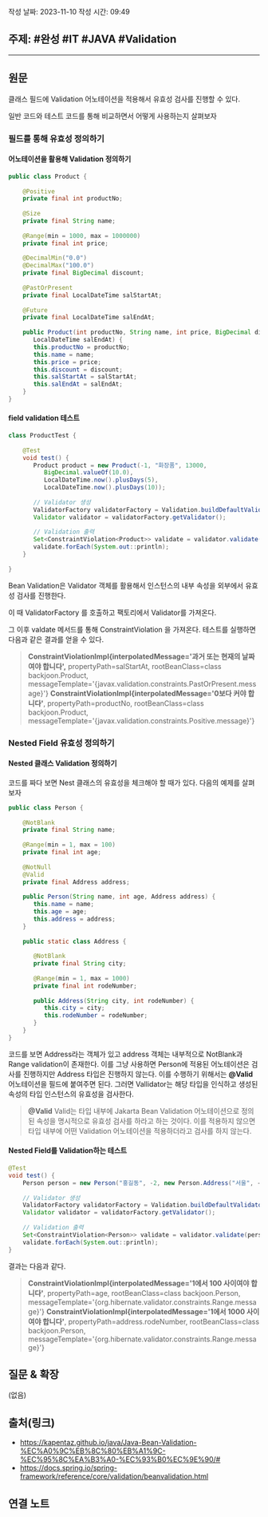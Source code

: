 작성 날짜: 2023-11-10
작성 시간: 09:49

## 주제: #완성  #IT #JAVA #Validation 

----
## 원문

클래스 필드에 Validation 어노테이션을 적용해서 유효성 검사를 진행할 수 있다.

일반 코드와 테스트 코드를 통해 비교하면서 어떻게 사용하는지 살펴보자

### 필드를 통해 유효성 정의하기

#### 어노테이션을 활용해 Validation 정의하기

```java
public class Product {  
  
    @Positive  
    private final int productNo;  
  
    @Size  
    private final String name;  
  
    @Range(min = 1000, max = 1000000)  
    private final int price;  
  
    @DecimalMin("0.0")  
    @DecimalMax("100.0")  
    private final BigDecimal discount;  
  
    @PastOrPresent  
    private final LocalDateTime salStartAt;  
  
    @Future  
    private final LocalDateTime salEndAt;  
  
    public Product(int productNo, String name, int price, BigDecimal discount, LocalDateTime salStartAt,  
       LocalDateTime salEndAt) {  
       this.productNo = productNo;  
       this.name = name;  
       this.price = price;  
       this.discount = discount;  
       this.salStartAt = salStartAt;  
       this.salEndAt = salEndAt;  
    }  
}
```

#### field validation 테스트

```java
class ProductTest {  
  
    @Test  
    void test() {  
       Product product = new Product(-1, "화장품", 13000,  
          BigDecimal.valueOf(10.0),  
          LocalDateTime.now().plusDays(5),  
          LocalDateTime.now().plusDays(10));  
  
       // Validator 생성  
       ValidatorFactory validatorFactory = Validation.buildDefaultValidatorFactory();  
       Validator validator = validatorFactory.getValidator();  
  
       // Validation 출력  
       Set<ConstraintViolation<Product>> validate = validator.validate(product);  
       validate.forEach(System.out::println);  
    }  
  
}
```


Bean Validation은 Validator 객체를 활용해서 인스턴스의 내부 속성을 외부에서 유효성 검사를 진행한다.

이 때 ValidatorFactory 를 호출하고 팩토리에서 Validator를 가져온다.

그 이후 valdate 메서드를 통해 ConstraintViolation 을 가져온다. 테스트를 실행하면 다음과 같은 결과를 얻을 수 있다.


> **ConstraintViolationImpl{interpolatedMessage='과거 또는 현재의 날짜여야 합니다',** propertyPath=salStartAt, rootBeanClass=class backjoon.Product, messageTemplate='{javax.validation.constraints.PastOrPresent.message}'}
> **ConstraintViolationImpl{interpolatedMessage='0보다 커야 합니다'**, propertyPath=productNo, rootBeanClass=class backjoon.Product, messageTemplate='{javax.validation.constraints.Positive.message}'}


### Nested Field 유효성 정의하기

#### Nested 클래스 Validation 정의하기

코드를 짜다 보면 Nest 클래스의 유효성을 체크해야 할 때가 있다. 다음의 예제를 살펴보자

```java
public class Person {  
  
    @NotBlank  
    private final String name;  
  
    @Range(min = 1, max = 100)  
    private final int age;  
  
    @NotNull  
    @Valid    
    private final Address address;  
  
    public Person(String name, int age, Address address) {  
       this.name = name;  
       this.age = age;  
       this.address = address;  
    }  
  
    public static class Address {  
  
       @NotBlank  
       private final String city;  
  
       @Range(min = 1, max = 1000)  
       private final int rodeNumber;  
  
       public Address(String city, int rodeNumber) {  
          this.city = city;  
          this.rodeNumber = rodeNumber;  
       }  
    }  
}
```


코드를 보면 Address라는 객체가 있고 address 객체는 내부적으로 NotBlank과 Range validation이 존재한다. 이를 그냥 사용하면 Person에 적용된 어노테이션은 검사를 진행하지만 Address 타입은 진행하지 않는다. 이를 수행하기 위해서는 **@Valid** 어노테이션을 필드에 붙여주면 된다. 그러면 Vallidator는 해당 타입을 인식하고 생성된 속성의 타입 인스턴스의 유효성을 검사한다.

>**@Valid**
>Valid는 타입 내부에 Jakarta Bean Validation 어노테이션으로 정의된 속성을 명시적으로 유효성 검사를 하라고 하는 것이다.  이를 적용하지 않으면 타입 내부에 어떤 Validation 어노테이션을 적용하더라고 검사를 하지 않는다.


#### Nested Field를 Validation하는 테스트

```java
@Test  
void test() {  
    Person person = new Person("홍길동", -2, new Person.Address("서울", -1));  
  
    // Validator 생성  
    ValidatorFactory validatorFactory = Validation.buildDefaultValidatorFactory();  
    Validator validator = validatorFactory.getValidator();  
  
    // Validation 출력  
    Set<ConstraintViolation<Person>> validate = validator.validate(person);  
    validate.forEach(System.out::println);  
}
```

결과는 다음과 같다.

> **ConstraintViolationImpl{interpolatedMessage='1에서 100 사이여야 합니다'**, propertyPath=age, rootBeanClass=class backjoon.Person, messageTemplate='{org.hibernate.validator.constraints.Range.message}'}
> **ConstraintViolationImpl{interpolatedMessage='1에서 1000 사이여야 합니다'**, propertyPath=address.rodeNumber, rootBeanClass=class backjoon.Person, messageTemplate='{org.hibernate.validator.constraints.Range.message}'}


## 질문 & 확장

(없음)

## 출처(링크)
- https://kapentaz.github.io/java/Java-Bean-Validation-%EC%A0%9C%EB%8C%80%EB%A1%9C-%EC%95%8C%EA%B3%A0-%EC%93%B0%EC%9E%90/#
- https://docs.spring.io/spring-framework/reference/core/validation/beanvalidation.html

## 연결 노트











